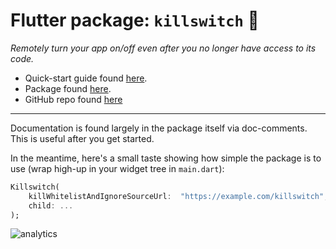 # Flutter package: `killswitch` 🔐

*Remotely turn your app on/off even after you no longer have access to its code.*

- Quick-start guide found [here](https://matthewtrent.me/articles/killswitch).
- Package found [here](https://pub.dev/packages/killswitch).
- GitHub repo found [here](https://github.com/mattrltrent/killswitch)

----

Documentation is found largely in the package itself via doc-comments. This is useful after you get started.


In the meantime, here's a small taste showing how simple the package is to use (wrap high-up in your widget tree in `main.dart`):

```dart
Killswitch(
	killWhitelistAndIgnoreSourceUrl:  "https://example.com/killswitch", // <-- your control URL
	child: ...
);
```

![analytics](https://hidden-coast-90561-45544df95b1b.herokuapp.com/api/v1/analytics/?kind=package-killswitch)